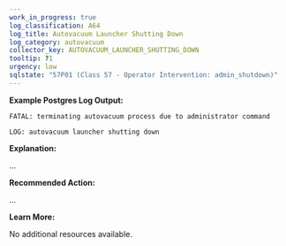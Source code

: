 ```yaml
---
work_in_progress: true
log_classification: A64
log_title: Autovacuum Launcher Shutting Down
log_category: autovacuum
collector_key: AUTOVACUUM_LAUNCHER_SHUTTING_DOWN
tooltip: ?1
urgency: low
sqlstate: "57P01 (Class 57 - Operator Intervention: admin_shutdown)"
---
```


**Example Postgres Log Output:**

```
FATAL: terminating autovacuum process due to administrator command
```

```
LOG: autovacuum launcher shutting down
```

**Explanation:**

...

**Recommended Action:**

...

**Learn More:**

No additional resources available.
